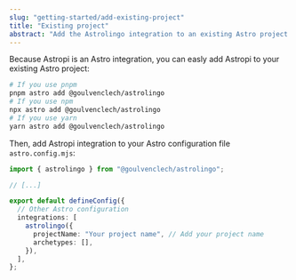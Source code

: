 ```yaml
---
slug: "getting-started/add-existing-project"
title: "Existing project"
abstract: "Add the Astrolingo integration to an existing Astro project."
---
```


Because Astropi is an Astro integration, you can easly add Astropi to your existing Astro project:

```bash
# If you use pnpm
pnpm astro add @goulvenclech/astrolingo
# If you use npm
npx astro add @goulvenclech/astrolingo
# If you use yarn
yarn astro add @goulvenclech/astrolingo
```

Then, add Astropi integration to your Astro configuration file `astro.config.mjs`:

```ts
import { astrolingo } from "@goulvenclech/astrolingo";

// [...]

export default defineConfig({
  // Other Astro configuration
  integrations: [
    astrolingo({
      projectName: "Your project name", // Add your project name
      archetypes: [],
    }),
  ],
};
```